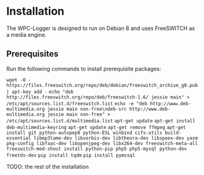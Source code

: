 # Installation

The WPC-Logger is designed to run on Debian 8 and uses FreeSWITCH as a media engine.

## Prerequisites

Run the following commands to install prerequisite packages:

`wget -O - https://files.freeswitch.org/repo/deb/debian/freeswitch_archive_g0.pub | apt-key add -`
`echo "deb http://files.freeswitch.org/repo/deb/freeswitch-1.6/ jessie main" > /etc/apt/sources.list.d/freeswitch.list`
`echo -e "deb http://www.deb-multimedia.org jessie main non-free\ndeb-src http://www.deb-multimedia.org jessie main non-free" > /etc/apt/sources.list.d/multimedia.list`
`apt-get update`
`apt-get install deb-multimedia-keyring`
`apt-get update`
`apt-get remove ffmpeg`
`apt-get install git python-autopep8 python-ESL winbind cifs-utils build-essential libmp3lame-dev libvorbis-dev libtheora-dev libspeex-dev yasm pkg-config libfaac-dev libopenjpeg-dev libx264-dev freeswitch-meta-all freeswitch-mod-shout install python-pip php5 php5-mysql python-dev freetds-dev`
`pip install tqdm`
`pip install pymssql`

TODO: the rest of the installation
